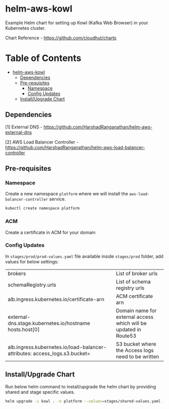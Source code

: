 # helm-aws-kowl
Example Helm chart for setting up Kowl (Kafka Web Browser) in your Kubernetes cluster.

Chart Reference - https://github.com/cloudhut/charts

Table of Contents
=================

   * [helm-aws-kowl](#helm-aws-kowl)
      * [Dependencies](#dependencies)
      * [Pre-requisites](#pre-requisites)
         * [Namespace](#namespace)
         * [Config Updates](#config-updates)
      * [Install/Upgrade Chart](#installupgrade-chart)


## Dependencies

[1] External DNS - https://github.com/HarshadRanganathan/helm-aws-external-dns

[2] AWS Load Balancer Controller - https://github.com/HarshadRanganathan/helm-aws-load-balancer-controller


## Pre-requisites

### Namespace

Create a new namespace `platform` where we will install the `aws-load-balancer-controller` service.

```bash
kubectl create namespace platform
```

### ACM

Create a certificate in ACM for your domain

### Config Updates

In `stages/prod/prod-values.yaml` file available inside `stages/prod` folder, add values for below settings:

|||
|--|--|
|brokers |List of broker urls |
|schemaRegistry.urls |List of schema registry urls |
|alb.ingress.kubernetes.io/certificate-arn |ACM certificate arn|
|external-dns.stage.kubernetes.io/hostname<br/>hosts.host[0] |Domain name for external access which will be updated in Route53 |
|alb.ingress.kubernetes.io/load-balancer-attributes: access_logs.s3.bucket= |S3 bucket where the Access logs need to be written |

## Install/Upgrade Chart

Run below helm command to install/upgrade the helm chart by providing shared and stage specific values.

```bash
helm upgrade -i kowl . -n platform --values=stages/shared-values.yaml --values=stages/prod/prod-values.yaml
```
